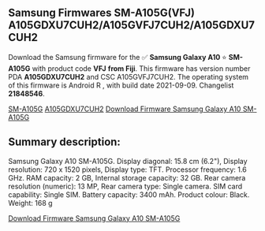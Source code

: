 <h2>Samsung Firmwares SM-A105G(VFJ) A105GDXU7CUH2/A105GVFJ7CUH2/A105GDXU7CUH2</h2>
Download the Samsung firmware for the ✅ <strong>Samsung Galaxy A10 </strong> ⭐ <strong>SM-A105G</strong> with product code <strong>VFJ</strong> <strong> from Fiji</strong>. This firmware has version number PDA <strong>A105GDXU7CUH2</strong> and CSC A105GVFJ7CUH2. The operating system of this firmware is Android R , with build date 2021-09-09. Changelist <strong>21848546</strong>.


[SM-A105G](https://samfirm.shop/samsung/model/SM-A105G)
[A105GDXU7CUH2](https://samfirm.shop/samsung/pda/A105GDXU7CUH2)
[Download Firmware Samsung Galaxy A10 SM-A105G](https://samfirm.shop/samsung/firmware/454651)
<h2>Summary description:</h2>
<p>Samsung Galaxy A10 SM-A105G. Display diagonal: 15.8 cm (6.2"), Display resolution: 720 x 1520 pixels, Display type: TFT. Processor frequency: 1.6 GHz. RAM capacity: 2 GB, Internal storage capacity: 32 GB. Rear camera resolution (numeric): 13 MP, Rear camera type: Single camera. SIM card capability: Single SIM. Battery capacity: 3400 mAh. Product colour: Black. Weight: 168 g</p>


[Download Firmware Samsung Galaxy A10 SM-A105G](https://samfirm.shop/samsung/firmware/454651)
